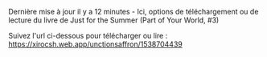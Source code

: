 Dernière mise à jour il y a 12 minutes - Ici, options de téléchargement ou de lecture du livre de Just for the Summer (Part of Your World, #3)

Suivez l'url ci-dessous pour télécharger ou lire : https://xirocsh.web.app/unctionsaffron/1538704439
